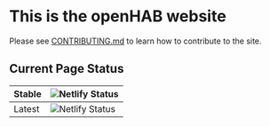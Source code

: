 # This is the openHAB website

Please see [CONTRIBUTING.md](CONTRIBUTING.md) to learn how to contribute to the site.

## Current Page Status

| Stable | ![Netlify Status](https://api.netlify.com/api/v1/badges/50b4e197-bd16-4196-9b4e-723606330cda/deploy-status) |
|---|---|
| Latest | ![Netlify Status](https://api.netlify.com/api/v1/badges/c3d0baac-2ec3-402d-9729-2baa7de2fa7a/deploy-status) |
